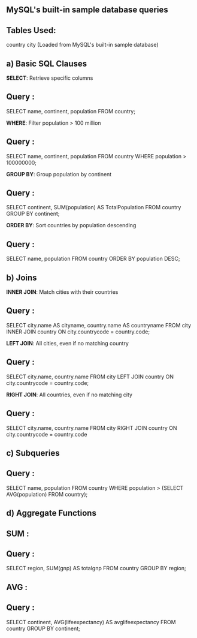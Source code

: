 ## MySQL's built-in sample database queries

## Tables Used:
country
city
(Loaded from MySQL's built-in sample database)

## a) Basic SQL Clauses
**SELECT**: Retrieve specific columns
## Query :
SELECT name, continent, population FROM country;

**WHERE**: Filter population > 100 million
## Query :
SELECT name, continent, population FROM country
WHERE population > 100000000;

**GROUP BY**: Group population by continent
## Query :
SELECT continent, SUM(population) AS TotalPopulation
FROM country
GROUP BY continent;

**ORDER BY**: Sort countries by population descending
## Query :
SELECT name, population FROM country
ORDER BY population DESC;

## b) Joins

**INNER JOIN**: Match cities with their countries
## Query :
SELECT city.name AS cityname, country.name AS countryname
FROM city
INNER JOIN country ON city.countrycode = country.code;

**LEFT JOIN**: All cities, even if no matching country
## Query :
SELECT city.name, country.name
FROM city
LEFT JOIN country ON city.countrycode = country.code;

**RIGHT JOIN**: All countries, even if no matching city
## Query :
SELECT city.name, country.name
FROM city
RIGHT JOIN country ON city.countrycode = country.code

## c) Subqueries
## Query :
SELECT name, population FROM country
WHERE population > (SELECT AVG(population) FROM country);

## d) Aggregate Functions
## SUM :
## Query :
SELECT region, SUM(gnp) AS totalgnp
FROM country
GROUP BY region;

## AVG :
## Query :
SELECT continent, AVG(lifeexpectancy) AS avglifeexpectancy
FROM country
GROUP BY continent;
